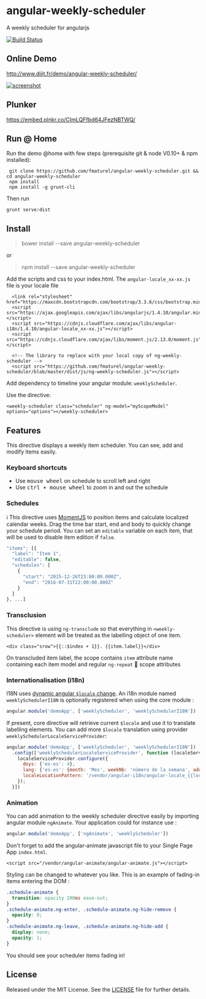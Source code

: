 # angular-weekly-scheduler
A weekly scheduler for angularjs

[![Build Status](https://secure.travis-ci.org/fmaturel/angular-weekly-scheduler.svg)](http:/travis-ci.org/fmaturel/angular-weekly-scheduler)

## Online Demo

http://www.dijit.fr/demo/angular-weekly-scheduler/

[![screenshot](http://www.dijit.fr/demo/angular-weekly-scheduler/screenshot.png)](http://www.dijit.fr/demo/angular-weekly-scheduler/screenshot.png)

## Plunker

https://embed.plnkr.co/CImLQFfbd64JFezNBTWQ/

## Run @ Home
Run the demo @home with few steps (prerequisite git & node V0.10+ & npm installed):

```
 git clone https://github.com/fmaturel/angular-weekly-scheduler.git && cd angular-weekly-scheduler
 npm install
 npm install -g grunt-cli
```

Then run

`grunt serve:dist`

## Install

> bower install --save angular-weekly-scheduler

or

> npm install --save angular-weekly-scheduler

Add the scripts and css to your index.html.
The `angular-locale_xx-xx.js` file is your locale file

```
  <link rel="stylesheet" href="https://maxcdn.bootstrapcdn.com/bootstrap/3.3.6/css/bootstrap.min.css">
  <script src="https://ajax.googleapis.com/ajax/libs/angularjs/1.4.10/angular.min.js"></script>
  <script src="https://cdnjs.cloudflare.com/ajax/libs/angular-i18n/1.4.10/angular-locale_xx-xx.js"></script>
  <script src="https://cdnjs.cloudflare.com/ajax/libs/moment.js/2.13.0/moment.js"></script>
  
  <!-- The library to replace with your local copy of ng-weekly-scheduler -->
  <script src="https://github.com/fmaturel/angular-weekly-scheduler/blob/master/dist/js/ng-weekly-scheduler.js"></script>
```

Add dependency to timeline your angular module: `weeklyScheduler`.

Use the directive:

`<weekly-scheduler class="scheduler" ng-model="myScopeModel" options="options"></weekly-scheduler>`

## Features

This directive displays a weekly item scheduler. You can see, add and modify items easily.

### Keyboard shortcuts

* Use <kbd>mouse wheel</kbd> on schedule to scroll left and right</li>
* Use <kbd>ctrl + mouse wheel</kbd> to zoom in and out the schedule</li>

### Schedules

:information_source: This directive uses [MomentJS](http://momentjs.com) to position items and calculate localized calendar weeks.
Drag the time bar start, end and body to quickly change your schedule period.
You can set an `editable` variable on each item, that will be used to disable item edition if `false`.
```javascript
"items": [{
  "label": "Item 1",
  "editable": false,
  "schedules": [
    {
      "start": "2015-12-26T23:00:00.000Z",
      "end": "2016-07-31T22:00:00.000Z"
    }
  ]
}, ...]
```

### Transclusion

This directive is using `ng-transclude` so that everything in `<weekly-scheduler>` element will be treated as the labelling object of one item.

```
<div class="srow">{{::$index + 1}}. {{item.label}}</div>
```

On transcluded item label, the scope contains `item` attribute name containing each item model and regular `ng-repeat` :repeat: scope attributes

### Internationalisation (i18n)

I18N uses [dynamic angular `$locale` change](https://github.com/lgalfaso/angular-dynamic-locale).
An i18n module named `weeklySchedulerI18N` is optionally registered when using the core module :

```javascript
angular.module('demoApp', ['weeklyScheduler', 'weeklySchedulerI18N'])
```

If present, core directive will retrieve current `$locale` and use it to translate labelling elements.
You can add more `$locale` translation using provider `weeklySchedulerLocaleServiceProvider`:

```javascript
angular.module('demoApp', ['weeklyScheduler', 'weeklySchedulerI18N'])
  .config(['weeklySchedulerLocaleServiceProvider', function (localeServiceProvider) {
    localeServiceProvider.configure({
      doys: {'es-es': 4},
      lang: {'es-es': {month: 'Mes', weekNb: 'número de la semana', addNew: 'Añadir'}},
      localeLocationPattern: '/vendor/angular-i18n/angular-locale_{{locale}}.js'
    });
  }])
```

### Animation

You can add animation to the weekly scheduler directive easily by importing angular module `ngAnimate`.
Your application could for instance use :

```javascript
angular.module('demoApp', ['ngAnimate', 'weeklyScheduler'])
```

Don't forget to add the angular-animate javascript file to your Single Page App `index.html`.

```
<script src="/vendor/angular-animate/angular-animate.js"></script>
```

Styling can be changed to whatever you like. This is an example of fading-in items entering the DOM :

```css
.schedule-animate {
  transition: opacity 200ms ease-out;
}
.schedule-animate.ng-enter, .schedule-animate.ng-hide-remove {
  opacity: 0;
}
.schedule-animate.ng-leave, .schedule-animate.ng-hide-add {
  display: none;
  opacity: 1;
}
```

You should see your scheduler items fading in!
## License

Released under the MIT License. See the [LICENSE][license] file for further details.

[license]: https://github.com/fmaturel/angular-weekly-scheduler/blob/master/LICENSE
